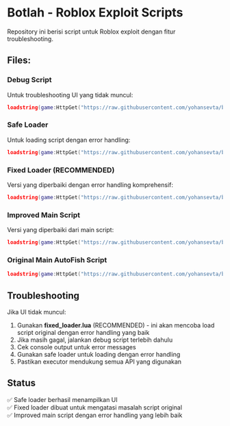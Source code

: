# Botlah - Roblox Exploit Scripts

Repository ini berisi script untuk Roblox exploit dengan fitur troubleshooting.

## Files:

### Debug Script
Untuk troubleshooting UI yang tidak muncul:
```lua
loadstring(game:HttpGet("https://raw.githubusercontent.com/yohansevta/botlah/main/debug_script.lua"))()
```

### Safe Loader  
Untuk loading script dengan error handling:
```lua
loadstring(game:HttpGet("https://raw.githubusercontent.com/yohansevta/botlah/main/safe_loader.lua"))()
```

### Fixed Loader (RECOMMENDED)
Versi yang diperbaiki dengan error handling komprehensif:
```lua
loadstring(game:HttpGet("https://raw.githubusercontent.com/yohansevta/botlah/main/fixed_loader.lua"))()
```

### Improved Main Script
Versi yang diperbaiki dari main script:
```lua
loadstring(game:HttpGet("https://raw.githubusercontent.com/yohansevta/botlah/main/improved_main.lua"))()
```

### Original Main AutoFish Script
```lua
loadstring(game:HttpGet("https://raw.githubusercontent.com/yohansevta/botlah/main/main.lua"))()
```

## Troubleshooting
Jika UI tidak muncul:
1. Gunakan **fixed_loader.lua** (RECOMMENDED) - ini akan mencoba load script original dengan error handling yang baik
2. Jika masih gagal, jalankan debug script terlebih dahulu
3. Cek console output untuk error messages  
4. Gunakan safe loader untuk loading dengan error handling
5. Pastikan executor mendukung semua API yang digunakan

## Status
✅ Safe loader berhasil menampilkan UI  
✅ Fixed loader dibuat untuk mengatasi masalah script original  
✅ Improved main script dengan error handling yang lebih baik